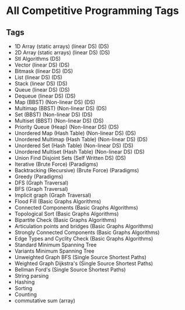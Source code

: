 # All Competitive Programming Tags

## Tags

- 1D Array (static arrays) (linear DS) (DS)
- 2D Array (static arrays) (linear DS)  (DS)
- Stl Algorithms (DS)
- Vector (linear DS) (DS)
- Bitmask (linear DS) (DS)
- List (linear DS) (DS)
- Stack (linear DS) (DS)
- Queue (linear DS) (DS)
- Dequeue (linear DS) (DS)
- Map (BBST) (Non-linear DS) (DS)
- Multimap (BBST) (Non-linear DS) (DS)
- Set (BBST) (Non-linear DS) (DS)
- Multiset (BBST) (Non-linear DS) (DS)
- Priority Queue (Heap) (Non-linear DS) (DS)
- Unordered Map (Hash Table) (Non-linear DS) (DS)
- Unordered Multimap (Hash Table) (Non-linear DS) (DS)
- Unordered Set (Hash Table) (Non-linear DS) (DS)
- Unordered Multiset (Hash Table) (Non-linear DS) (DS)
- Union Find Disjoint Sets (Self Written DS) (DS)
- Iterative (Brute Force) (Paradigms)
- Backtracking (Recursive) (Brute Force) (Paradigms)
- Greedy (Paradigms)
- DFS (Graph Traversal)
- BFS (Graph Traversal)
- Implicit graph (Graph Traversal)
- Flood Fill (Basic Graphs Algorithms)
- Connected Components (Basic Graphs Algorithms)
- Topological Sort (Basic Graphs Algorithms)
- Bipartite Check (Basic Graphs Algorithms)
- Articulation points and bridges (Basic Graphs Algorithms)
- Strongly Connected Components (Basic Graphs Algorithms)
- Edge Types and Cyclity Check (Basic Graphs Algorithms)
- Standard Minimum Spanning Tree
- Variants Minimum Spanning Tree
- Unweighted Graph BFS	(Single Source Shortest Paths)
- Weighted Graph Dijkstra's	(Single Source Shortest Paths)
- Bellman Ford's (Single Source Shortest Paths)
- String parsing
- Hashing
- Sorting
- Counting
- commutative sum (array)
